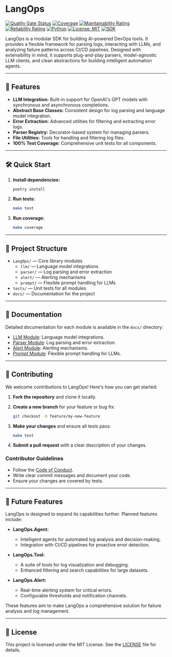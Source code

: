 # LangOps

[![Quality Gate Status](https://sonarcloud.io/api/project_badges/measure?project=adirothbuilds_LangOps&metric=alert_status)](https://sonarcloud.io/summary/new_code?id=adirothbuilds_LangOps) [![Coverage](https://sonarcloud.io/api/project_badges/measure?project=adirothbuilds_LangOps&metric=coverage)](https://sonarcloud.io/summary/new_code?id=adirothbuilds_LangOps) [![Maintainability Rating](https://sonarcloud.io/api/project_badges/measure?project=adirothbuilds_LangOps&metric=sqale_rating)](https://sonarcloud.io/summary/new_code?id=adirothbuilds_LangOps) [![Reliability Rating](https://sonarcloud.io/api/project_badges/measure?project=adirothbuilds_LangOps&metric=reliability_rating)](https://sonarcloud.io/summary/new_code?id=adirothbuilds_LangOps) [![Python](https://img.shields.io/badge/Python-3.13-blue)](https://www.python.org/) [![License: MIT](https://img.shields.io/badge/License-MIT-yellow.svg)](https://opensource.org/licenses/MIT) [![SDK](https://img.shields.io/badge/SDK-LangOps-green)](https://github.com/adirothbuilds/LangOps)

LangOps is a modular SDK for building AI-powered DevOps tools.
It provides a flexible framework for parsing logs, interacting with LLMs, and analyzing failure patterns across CI/CD pipelines.
Designed with extensibility in mind, it supports plug-and-play parsers, model-agnostic LLM clients, and clean abstractions for building intelligent automation agents.

---

## 🚀 Features

- **LLM Integration:** Built-in support for OpenAI's GPT models with synchronous and asynchronous completions.
- **Abstract Base Classes:** Consistent design for log parsing and language model integration.
- **Error Extraction:** Advanced utilities for filtering and extracting error logs.
- **Parser Registry:** Decorator-based system for managing parsers.
- **File Utilities:** Tools for handling and filtering log files.
- **100% Test Coverage:** Comprehensive unit tests for all components.

---

## 🛠️ Quick Start

1. **Install dependencies:**

   ```sh
   poetry install
   ```

2. **Run tests:**

   ```sh
   make test
   ```

3. **Run coverage:**

   ```sh
   make coverage
   ```

---

## 📂 Project Structure

- `LangOps/` — Core library modules
  - `llm/` — Language model integrations
  - `parser/` — Log parsing and error extraction
  - `alert/` — Alerting mechanisms
  - `prompt/` — Flexible prompt handling for LLMs
- `tests/` — Unit tests for all modules
- `docs/` — Documentation for the project

---

## 📖 Documentation

Detailed documentation for each module is available in the `docs/` directory:

- [LLM Module](docs/LangOps/llm/README.md): Language model integrations.
- [Parser Module](docs/LangOps/parser/README.md): Log parsing and error extraction.
- [Alert Module](docs/LangOps/alert/README.md): Alerting mechanisms.
- [Prompt Module](docs/LangOps/prompt/README.md): Flexible prompt handling for LLMs.

---

## 🌟 Contributing

We welcome contributions to LangOps! Here's how you can get started:

1. **Fork the repository** and clone it locally.
2. **Create a new branch** for your feature or bug fix:

   ```sh
   git checkout -b feature/my-new-feature
   ```

3. **Make your changes** and ensure all tests pass:

   ```sh
   make test
   ```

4. **Submit a pull request** with a clear description of your changes.

### Contributor Guidelines

- Follow the [Code of Conduct](CODE_OF_CONDUCT.md).
- Write clear commit messages and document your code.
- Ensure your changes are covered by tests.

---

## 🔮 Future Features

LangOps is designed to expand its capabilities further. Planned features include:

- **LangOps.Agent:**
  - Intelligent agents for automated log analysis and decision-making.
  - Integration with CI/CD pipelines for proactive error detection.

- **LangOps.Tool:**
  - A suite of tools for log visualization and debugging.
  - Enhanced filtering and search capabilities for large datasets.

- **LangOps.Alert:**
  - Real-time alerting system for critical errors.
  - Configurable thresholds and notification channels.

These features aim to make LangOps a comprehensive solution for failure analysis and log management.

---

## 📜 License

This project is licensed under the MIT License. See the [LICENSE](LICENSE) file for details.
